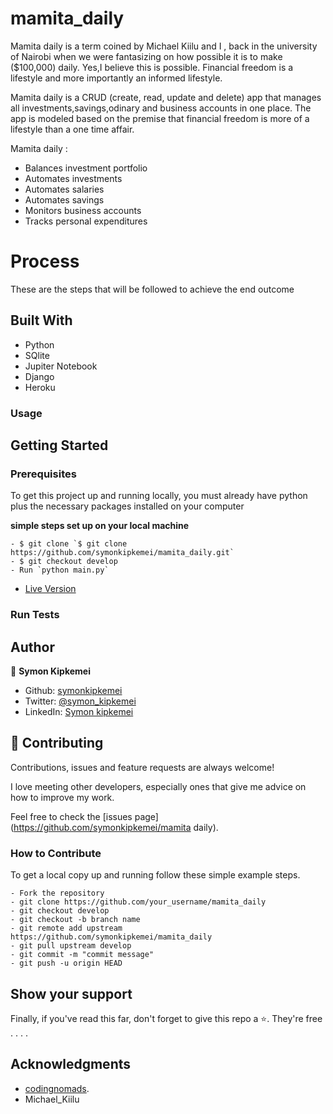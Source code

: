 
# mamita_daily

Mamita daily is a term coined  by Michael Kiilu and I , back in the university of Nairobi when we were fantasizing on how possible it is to make ($100,000) daily. Yes,I believe this is possible. Financial freedom is a lifestyle and more importantly an informed lifestyle.

Mamita daily is a CRUD (create, read, update and delete) app that manages all investments,savings,odinary and business accounts in one place.
The app is modeled based on the premise that financial freedom is more of a lifestyle than a one time affair.

Mamita daily :
- Balances investment portfolio
- Automates investments
- Automates salaries
- Automates savings
- Monitors business accounts
- Tracks personal expenditures


# Process
These are the steps that will be followed to achieve the end outcome

## Built With

- Python
- SQlite 
- Jupiter Notebook
- Django
- Heroku

### Usage


## Getting Started

### Prerequisites

To get this project up and running locally, you must already have python plus the necessary packages installed on your computer

**simple steps set up on your local machine**

```
- $ git clone `$ git clone https://github.com/symonkipkemei/mamita_daily.git`
- $ git checkout develop
- Run `python main.py`
```

- [Live Version](https://mamita_daily.netlify.app/)

### Run Tests


## Author

👤 **Symon Kipkemei**

- Github: [symonkipkemei](https://github.com/symonkipkemei)
- Twitter: [@symon_kipkemei](https://twitter.com/symon_kipkemei)
- LinkedIn: [Symon kipkemei](https://www.linkedin.com/in/symon_kipkemei/)

## 🤝 Contributing

Contributions, issues and feature requests are always welcome!

I love meeting other developers, especially ones that give me advice on how to improve my work.

Feel free to check the [issues page](https://github.com/symonkipkemei/mamita daily).

### How to Contribute

To get a local copy up and running follow these simple example steps.

```
- Fork the repository
- git clone https://github.com/your_username/mamita_daily
- git checkout develop
- git checkout -b branch name
- git remote add upstream https://github.com/symonkipkemei/mamita_daily
- git pull upstream develop
- git commit -m "commit message"
- git push -u origin HEAD
```

## Show your support

Finally, if you've read this far, don't forget to give this repo a ⭐️. They're free . . . .

## Acknowledgments

- [codingnomads](https://codingnomads.co/).
- Michael_Kiilu
